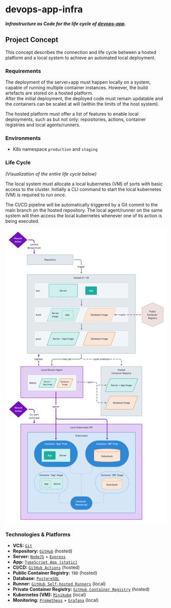 # devops-app-infra

**_Infrastructure as Code for the life cycle of [devops-app](https://github.com/kelzenberg/devops-app)._**

## Project Concept

This concept describes the connection and life cycle between a hosted platform and a local system to achieve an automated local deployment.

### Requirements

The deployment of the server+app must happen locally on a system, capable of running multiple container instances. However, the build artefacts are stored on a hosted platform.  
After the initial deployment, the deployed code must remain updatable and the containers can be scaled at will (within the limits of the host system).

The hosted platform must offer a list of features to enable local deployments, such as but not only: repositories, actions, container registries and local agents/runners.

### Environments

- K8s namespace `production` and `staging`

### Life Cycle

_(Visualization of the entire life cycle below)_

The local system must allocate a local kubernetes (VM) of sorts with basic access to the cluster. Initially a CLI command to start the local kubernetes (VM) is required to run once.

The CI/CD pipeline will be automatically triggered by a Git commit to the main branch on the hosted repository. The local agent/runner on the same system will then access the local kubernetes whenever one of its action is being executed.

![Life cycle](./images/DevOps-WiSe2022@2x.png "Life cycle")

### Technologies & Platforms

- **VCS:** [`Git`](https://git-scm.com)
- **Repository:** [`GitHub`](https://github.com) (hosted)
- **Server:** [`NodeJS`](https://nodejs.org) + [`Express`](https://expressjs.com)
- **App:** [`TypeScript App (static)`](https://www.typescriptlang.org)
- **CI/CD:** [`GitHub Actions`](https://docs.github.com/en/actions) (hosted)
- **Public Container Registry:** `TBD` (hosted) <!-- TODO e.g. Dockerhub? -->
- **Database:** [`PostgreSQL`](https://www.postgresql.org)
- **Runner:** [`GitHub Self-hosted Runners`](https://docs.github.com/en/actions/hosting-your-own-runners/about-self-hosted-runners) (local)
- **Private Container Registry:** [`GitHub Container Registry`](https://docs.github.com/en/packages/working-with-a-github-packages-registry/working-with-the-container-registry) (hosted)
- **Kubernetes (VM):** [`Minikube`](https://minikube.sigs.k8s.io/docs/start) (local)
- **Monitoring:** [`Prometheus`](https://prometheus.io) + [`Grafana`](https://grafana.com) (local)
